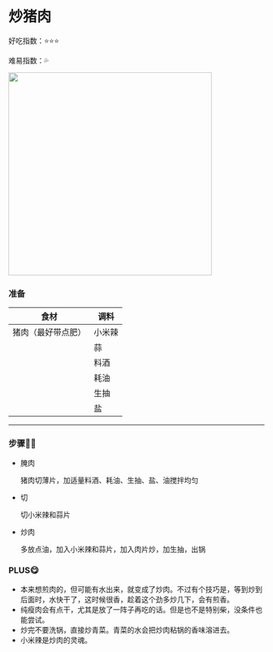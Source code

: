 # 炒猪肉

好吃指数：⭐⭐⭐

难易指数：💦

<img src="http://cdn.huangxindi.com/img/chaozhurou.jpg" width="400px" align=center/>

### 准备

| 食材               | 调料   |
| ------------------ | ------ |
| 猪肉（最好带点肥） | 小米辣 |
|                    | 蒜     |
|                    | 料酒   |
|                    | 耗油   |
|                    | 生抽   |
|                    | 盐     |



---

### 步骤👩‍🍳

* 腌肉

  猪肉切薄片，加适量料酒、耗油、生抽、盐、油搅拌均匀

- 切

  切小米辣和蒜片

- 炒肉

  多放点油，加入小米辣和蒜片，加入肉片炒，加生抽，出锅




### PLUS😋

* 本来想煎肉的，但可能有水出来，就变成了炒肉。不过有个技巧是，等到炒到后面时，水快干了，这时候很香，趁着这个劲多炒几下，会有煎香。
* 纯瘦肉会有点干，尤其是放了一阵子再吃的话。但是也不是特别柴，没条件也能尝试。
* 炒完不要洗锅，直接炒青菜。青菜的水会把炒肉粘锅的香味溶进去。
* 小米辣是炒肉的灵魂。

